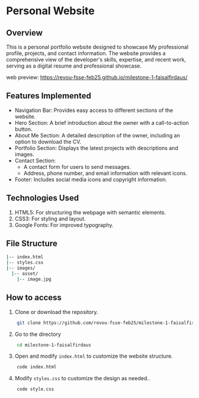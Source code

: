 # Personal Website

## Overview

This is a personal portfolio website designed to showcase My professional profile, projects, and contact information. The website provides a comprehensive view of the developer's skills, expertise, and recent work, serving as a digital resume and professional showcase.

web preview: https://revou-fsse-feb25.github.io/milestone-1-faisalfirdaus/

## Features Implemented

- Navigation Bar: Provides easy access to different sections of the website.
- Hero Section: A brief introduction about the owner with a call-to-action button.
- About Me Section: A detailed description of the owner, including an option to download the CV.
- Portfolio Section: Displays the latest projects with descriptions and images.
- Contact Section:
  - A contact form for users to send messages.
  - Address, phone number, and email information with relevant icons.
- Footer: Includes social media icons and copyright information.

## Technologies Used

1. HTML5: For structuring the webpage with semantic elements.
2. CSS3: For styling and layout.
3. Google Fonts: For improved typography.

## File Structure

```sh
|-- index.html
|-- styles.css
|-- images/
  |-- asset/
    |-- image.jpg
```

## How to access

1. Clone or download the repository.

```sh
    git clone https://github.com/revou-fsse-feb25/milestone-1-faisalfirdaus.git
```

2. Go to the directory

```sh
    cd milestone-1-faisalfirdaus
```

3. Open and modify `index.html` to customize the website structure.

```sh
    code index.html
```

4. Modify `styles.css` to customize the design as needed..

```sh
    code style.css
```
